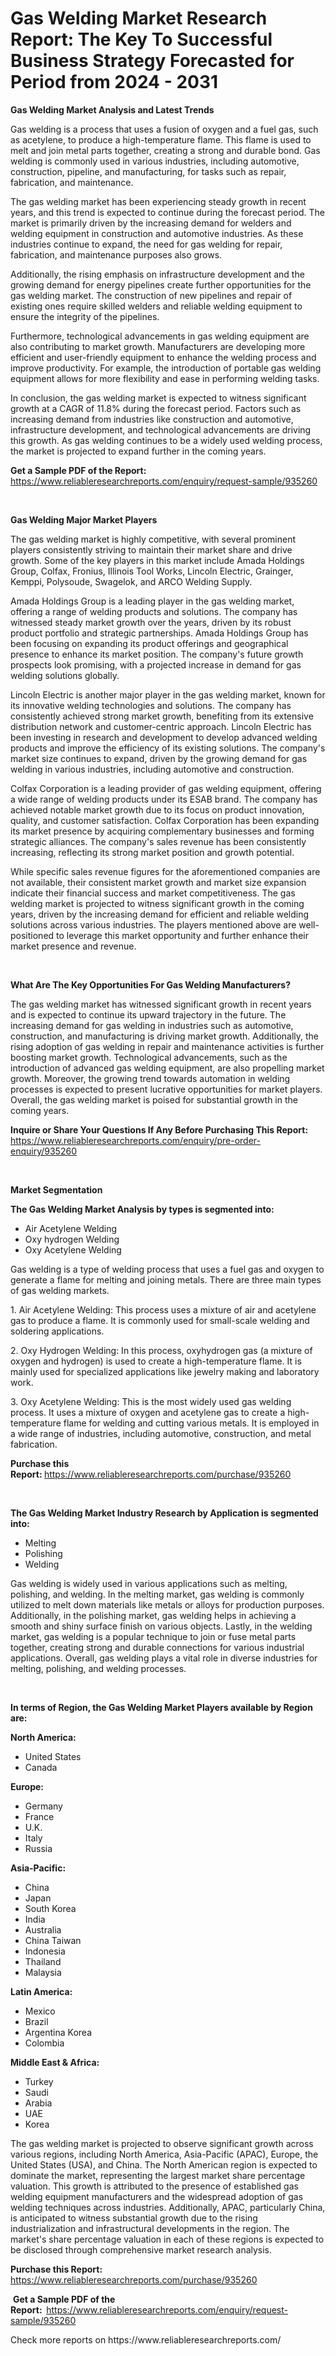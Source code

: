 <p><h1>Gas Welding Market Research Report: The Key To Successful Business Strategy Forecasted for Period from 2024 - 2031</h1></p><p><strong>Gas Welding Market Analysis and Latest Trends</strong></p>
<p><p>Gas welding is a process that uses a fusion of oxygen and a fuel gas, such as acetylene, to produce a high-temperature flame. This flame is used to melt and join metal parts together, creating a strong and durable bond. Gas welding is commonly used in various industries, including automotive, construction, pipeline, and manufacturing, for tasks such as repair, fabrication, and maintenance.</p><p>The gas welding market has been experiencing steady growth in recent years, and this trend is expected to continue during the forecast period. The market is primarily driven by the increasing demand for welders and welding equipment in construction and automotive industries. As these industries continue to expand, the need for gas welding for repair, fabrication, and maintenance purposes also grows.</p><p>Additionally, the rising emphasis on infrastructure development and the growing demand for energy pipelines create further opportunities for the gas welding market. The construction of new pipelines and repair of existing ones require skilled welders and reliable welding equipment to ensure the integrity of the pipelines.</p><p>Furthermore, technological advancements in gas welding equipment are also contributing to market growth. Manufacturers are developing more efficient and user-friendly equipment to enhance the welding process and improve productivity. For example, the introduction of portable gas welding equipment allows for more flexibility and ease in performing welding tasks.</p><p>In conclusion, the gas welding market is expected to witness significant growth at a CAGR of 11.8% during the forecast period. Factors such as increasing demand from industries like construction and automotive, infrastructure development, and technological advancements are driving this growth. As gas welding continues to be a widely used welding process, the market is projected to expand further in the coming years.</p></p>
<p><strong>Get a Sample PDF of the Report:&nbsp;</strong> <a href="https://www.reliableresearchreports.com/enquiry/request-sample/935260">https://www.reliableresearchreports.com/enquiry/request-sample/935260</a></p>
<p>&nbsp;</p>
<p><strong>Gas Welding Major Market Players</strong></p>
<p><p>The gas welding market is highly competitive, with several prominent players consistently striving to maintain their market share and drive growth. Some of the key players in this market include Amada Holdings Group, Colfax, Fronius, Illinois Tool Works, Lincoln Electric, Grainger, Kemppi, Polysoude, Swagelok, and ARCO Welding Supply.</p><p>Amada Holdings Group is a leading player in the gas welding market, offering a range of welding products and solutions. The company has witnessed steady market growth over the years, driven by its robust product portfolio and strategic partnerships. Amada Holdings Group has been focusing on expanding its product offerings and geographical presence to enhance its market position. The company's future growth prospects look promising, with a projected increase in demand for gas welding solutions globally.</p><p>Lincoln Electric is another major player in the gas welding market, known for its innovative welding technologies and solutions. The company has consistently achieved strong market growth, benefiting from its extensive distribution network and customer-centric approach. Lincoln Electric has been investing in research and development to develop advanced welding products and improve the efficiency of its existing solutions. The company's market size continues to expand, driven by the growing demand for gas welding in various industries, including automotive and construction.</p><p>Colfax Corporation is a leading provider of gas welding equipment, offering a wide range of welding products under its ESAB brand. The company has achieved notable market growth due to its focus on product innovation, quality, and customer satisfaction. Colfax Corporation has been expanding its market presence by acquiring complementary businesses and forming strategic alliances. The company's sales revenue has been consistently increasing, reflecting its strong market position and growth potential.</p><p>While specific sales revenue figures for the aforementioned companies are not available, their consistent market growth and market size expansion indicate their financial success and market competitiveness. The gas welding market is projected to witness significant growth in the coming years, driven by the increasing demand for efficient and reliable welding solutions across various industries. The players mentioned above are well-positioned to leverage this market opportunity and further enhance their market presence and revenue.</p></p>
<p>&nbsp;</p>
<p><strong>What Are The Key Opportunities For Gas Welding Manufacturers?</strong></p>
<p><p>The gas welding market has witnessed significant growth in recent years and is expected to continue its upward trajectory in the future. The increasing demand for gas welding in industries such as automotive, construction, and manufacturing is driving market growth. Additionally, the rising adoption of gas welding in repair and maintenance activities is further boosting market growth. Technological advancements, such as the introduction of advanced gas welding equipment, are also propelling market growth. Moreover, the growing trend towards automation in welding processes is expected to present lucrative opportunities for market players. Overall, the gas welding market is poised for substantial growth in the coming years.</p></p>
<p><strong>Inquire or Share Your Questions If Any Before Purchasing This Report:</strong> <a href="https://www.reliableresearchreports.com/enquiry/pre-order-enquiry/935260">https://www.reliableresearchreports.com/enquiry/pre-order-enquiry/935260</a></p>
<p>&nbsp;</p>
<p><strong>Market Segmentation</strong></p>
<p><strong>The Gas Welding Market Analysis by types is segmented into:</strong></p>
<p><ul><li>Air Acetylene Welding</li><li>Oxy hydrogen Welding</li><li>Oxy Acetylene Welding</li></ul></p>
<p><p>Gas welding is a type of welding process that uses a fuel gas and oxygen to generate a flame for melting and joining metals. There are three main types of gas welding markets. </p><p>1. Air Acetylene Welding: This process uses a mixture of air and acetylene gas to produce a flame. It is commonly used for small-scale welding and soldering applications.</p><p>2. Oxy Hydrogen Welding: In this process, oxyhydrogen gas (a mixture of oxygen and hydrogen) is used to create a high-temperature flame. It is mainly used for specialized applications like jewelry making and laboratory work.</p><p>3. Oxy Acetylene Welding: This is the most widely used gas welding process. It uses a mixture of oxygen and acetylene gas to create a high-temperature flame for welding and cutting various metals. It is employed in a wide range of industries, including automotive, construction, and metal fabrication.</p></p>
<p><strong>Purchase this Report:&nbsp;</strong><a href="https://www.reliableresearchreports.com/purchase/935260">https://www.reliableresearchreports.com/purchase/935260</a></p>
<p>&nbsp;</p>
<p><strong>The Gas Welding Market Industry Research by Application is segmented into:</strong></p>
<p><ul><li>Melting</li><li>Polishing</li><li>Welding</li></ul></p>
<p><p>Gas welding is widely used in various applications such as melting, polishing, and welding. In the melting market, gas welding is commonly utilized to melt down materials like metals or alloys for production purposes. Additionally, in the polishing market, gas welding helps in achieving a smooth and shiny surface finish on various objects. Lastly, in the welding market, gas welding is a popular technique to join or fuse metal parts together, creating strong and durable connections for various industrial applications. Overall, gas welding plays a vital role in diverse industries for melting, polishing, and welding processes.</p></p>
<p>&nbsp;</p>
<p><strong>In terms of Region, the Gas Welding Market Players available by Region are:</strong></p>
<p>
    <p> <strong> North America: </strong>
        <ul>
            <li>United States</li>
            <li>Canada</li>
        </ul>
        </p> 
    <p> <strong> Europe: </strong>
        <ul>
            <li>Germany</li>
            <li>France</li>
            <li>U.K.</li>
            <li>Italy</li>
            <li>Russia</li>
        </ul>
        </p> 
    <p> <strong> Asia-Pacific: </strong>
        <ul>
            <li>China</li>
            <li>Japan</li>
            <li>South Korea</li>
            <li>India</li>
            <li>Australia</li>
            <li>China Taiwan</li>
            <li>Indonesia</li>
            <li>Thailand</li>
            <li>Malaysia</li>
        </ul>
        </p> 
    <p> <strong> Latin America: </strong>
        <ul>
            <li>Mexico</li>
            <li>Brazil</li>
            <li>Argentina Korea</li>
            <li>Colombia</li>
        </ul>
        </p> 
    <p> <strong> Middle East & Africa: </strong>
        <ul>
            <li>Turkey</li>
            <li>Saudi</li>
            <li>Arabia</li>
            <li>UAE</li>
            <li>Korea</li>
        </ul>
    </p>
    </p>
<p><p>The gas welding market is projected to observe significant growth across various regions, including North America, Asia-Pacific (APAC), Europe, the United States (USA), and China. The North American region is expected to dominate the market, representing the largest market share percentage valuation. This growth is attributed to the presence of established gas welding equipment manufacturers and the widespread adoption of gas welding techniques across industries. Additionally, APAC, particularly China, is anticipated to witness substantial growth due to the rising industrialization and infrastructural developments in the region. The market's share percentage valuation in each of these regions is expected to be disclosed through comprehensive market research analysis.</p></p>
<p><strong>Purchase this Report: </strong><a href="https://www.reliableresearchreports.com/purchase/935260">https://www.reliableresearchreports.com/purchase/935260</a></p>
<p>&nbsp;<strong>Get a Sample PDF of the Report:&nbsp;&nbsp;</strong><a href="https://www.reliableresearchreports.com/enquiry/request-sample/935260">https://www.reliableresearchreports.com/enquiry/request-sample/935260</a></p>
<p><strong></strong></p>
<p>Check more reports on https://www.reliableresearchreports.com/</p>